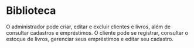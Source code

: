 # Biblioteca

O administrador pode criar, editar e excluir clientes e livros, além de consultar cadastros e empréstimos. O cliente pode se registrar, consultar o estoque de livros, gerenciar seus empréstimos e editar seu cadastro.
